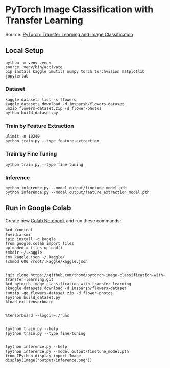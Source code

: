 # PyTorch Image Classification with Transfer Learning

Source: [PyTorch: Transfer Learning and Image Classification](https://pyimagesearch.com/2021/10/11/pytorch-transfer-learning-and-image-classification/)

## Local Setup

    python -m venv .venv
    source .venv/bin/activate
    pip install kaggle imutils numpy torch torchvision matplotlib jupyterlab

### Dataset

    kaggle datasets list -s flowers
    kaggle datasets download -d imsparsh/flowers-dataset
    unzip flowers-dataset.zip -d flower-photos
    python build_dataset.py

### Train by Feature Extraction

    ulimit -n 10240
    python train.py --type feature-extraction

### Train by Fine Tuning

    python train.py --type fine-tuning

### Inference

    python inference.py --model output/finetune_model.pth
    python inference.py --model output/feature_extraction_model.pth

## Run in Google Colab

Create new [Colab Notebook](https://colab.research.google.com) and run these commands:

    %cd /content
    !nvidia-smi
    !pip install -q kaggle
    from google.colab import files
    uploaded = files.upload()
    !mkdir ~/.kaggle
    !mv kaggle.json ~/.kaggle/
    !chmod 600 /root/.kaggle/kaggle.json


    !git clone https://github.com/thomd/pytorch-image-classification-with-transfer-learning.git
    %cd pytorch-image-classification-with-transfer-learning
    !kaggle datasets download -d imsparsh/flowers-dataset
    !unzip -qq flowers-dataset.zip -d flower-photos
    !python build_dataset.py
    %load_ext tensorboard


    %tensorboard --logdir=./runs


    !python train.py --help
    !python train.py --type fine-tuning


    !python inference.py --help
    !python inference.py --model output/finetune_model.pth
    from IPython.display import Image
    display(Image('output/inference.png'))
